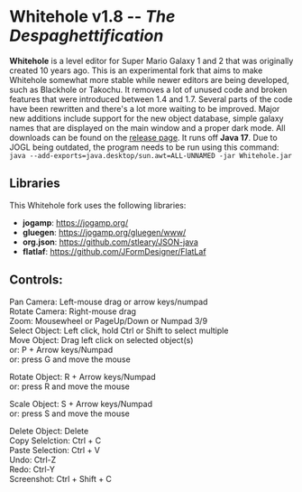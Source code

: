 # Whitehole v1.8 -- *The Despaghettification*
**Whitehole** is a level editor for Super Mario Galaxy 1 and 2 that was originally created 10 years ago. This is an experimental fork that aims to make Whitehole somewhat more stable while newer editors are being developed, such as Blackhole or Takochu. It removes a lot of unused code and broken features that were introduced between 1.4 and 1.7. Several parts of the code have been rewritten and there's a lot more waiting to be improved. Major new additions include support for the new object database, simple galaxy names that are displayed on the main window and a proper dark mode.
All downloads can be found on the [release page](https://github.com/RealTheSunCat/Whitehole/releases). It runs off **Java 17**. Due to JOGL being outdated, the program needs to be run using this command: ```java --add-exports=java.desktop/sun.awt=ALL-UNNAMED -jar Whitehole.jar```

## Libraries
This Whitehole fork uses the following libraries:
- **jogamp**: https://jogamp.org/
- **gluegen**: https://jogamp.org/gluegen/www/
- **org.json**: https://github.com/stleary/JSON-java
- **flatlaf**: https://github.com/JFormDesigner/FlatLaf

## Controls:  
Pan Camera: Left-mouse drag or arrow keys/numpad  
Rotate Camera: Right-mouse drag  
Zoom: Mousewheel or PageUp/Down or Numpad 3/9  
Select Object: Left click, hold Ctrl or Shift to select multiple  
Move Object: Drag left click on selected object(s)  
or: P + Arrow keys/Numpad  
or: press G and move the mouse  

Rotate Object: R + Arrow keys/Numpad  
or: press R and move the mouse  

Scale Object: S + Arrow keys/Numpad  
or: press S and move the mouse  

Delete Object: Delete  
Copy Selelction: Ctrl + C  
Paste Selection: Ctrl + V  
Undo: Ctrl-Z  
Redo: Ctrl-Y  
Screenshot: Ctrl + Shift + C  
